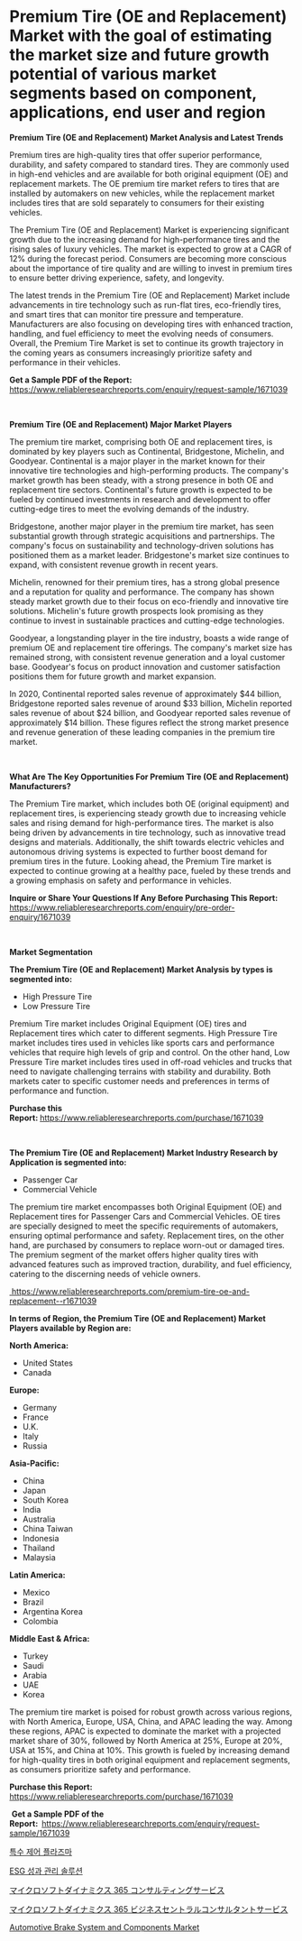 <p><h1>Premium Tire (OE and Replacement) Market with the goal of estimating the market size and future growth potential of various market segments based on component, applications, end user and region</h1></p><p><strong>Premium Tire (OE and Replacement) Market Analysis and Latest Trends</strong></p>
<p><p>Premium tires are high-quality tires that offer superior performance, durability, and safety compared to standard tires. They are commonly used in high-end vehicles and are available for both original equipment (OE) and replacement markets. The OE premium tire market refers to tires that are installed by automakers on new vehicles, while the replacement market includes tires that are sold separately to consumers for their existing vehicles.</p><p>The Premium Tire (OE and Replacement) Market is experiencing significant growth due to the increasing demand for high-performance tires and the rising sales of luxury vehicles. The market is expected to grow at a CAGR of 12% during the forecast period. Consumers are becoming more conscious about the importance of tire quality and are willing to invest in premium tires to ensure better driving experience, safety, and longevity.</p><p>The latest trends in the Premium Tire (OE and Replacement) Market include advancements in tire technology such as run-flat tires, eco-friendly tires, and smart tires that can monitor tire pressure and temperature. Manufacturers are also focusing on developing tires with enhanced traction, handling, and fuel efficiency to meet the evolving needs of consumers. Overall, the Premium Tire Market is set to continue its growth trajectory in the coming years as consumers increasingly prioritize safety and performance in their vehicles.</p></p>
<p><strong>Get a Sample PDF of the Report:&nbsp;</strong> <a href="https://www.reliableresearchreports.com/enquiry/request-sample/1671039">https://www.reliableresearchreports.com/enquiry/request-sample/1671039</a></p>
<p>&nbsp;</p>
<p><strong>Premium Tire (OE and Replacement) Major Market Players</strong></p>
<p><p>The premium tire market, comprising both OE and replacement tires, is dominated by key players such as Continental, Bridgestone, Michelin, and Goodyear. Continental is a major player in the market known for their innovative tire technologies and high-performing products. The company's market growth has been steady, with a strong presence in both OE and replacement tire sectors. Continental's future growth is expected to be fueled by continued investments in research and development to offer cutting-edge tires to meet the evolving demands of the industry.</p><p>Bridgestone, another major player in the premium tire market, has seen substantial growth through strategic acquisitions and partnerships. The company's focus on sustainability and technology-driven solutions has positioned them as a market leader. Bridgestone's market size continues to expand, with consistent revenue growth in recent years.</p><p>Michelin, renowned for their premium tires, has a strong global presence and a reputation for quality and performance. The company has shown steady market growth due to their focus on eco-friendly and innovative tire solutions. Michelin's future growth prospects look promising as they continue to invest in sustainable practices and cutting-edge technologies.</p><p>Goodyear, a longstanding player in the tire industry, boasts a wide range of premium OE and replacement tire offerings. The company's market size has remained strong, with consistent revenue generation and a loyal customer base. Goodyear's focus on product innovation and customer satisfaction positions them for future growth and market expansion.</p><p>In 2020, Continental reported sales revenue of approximately $44 billion, Bridgestone reported sales revenue of around $33 billion, Michelin reported sales revenue of about $24 billion, and Goodyear reported sales revenue of approximately $14 billion. These figures reflect the strong market presence and revenue generation of these leading companies in the premium tire market.</p></p>
<p>&nbsp;</p>
<p><strong>What Are The Key Opportunities For Premium Tire (OE and Replacement) Manufacturers?</strong></p>
<p><p>The Premium Tire market, which includes both OE (original equipment) and replacement tires, is experiencing steady growth due to increasing vehicle sales and rising demand for high-performance tires. The market is also being driven by advancements in tire technology, such as innovative tread designs and materials. Additionally, the shift towards electric vehicles and autonomous driving systems is expected to further boost demand for premium tires in the future. Looking ahead, the Premium Tire market is expected to continue growing at a healthy pace, fueled by these trends and a growing emphasis on safety and performance in vehicles.</p></p>
<p><strong>Inquire or Share Your Questions If Any Before Purchasing This Report:</strong> <a href="https://www.reliableresearchreports.com/enquiry/pre-order-enquiry/1671039">https://www.reliableresearchreports.com/enquiry/pre-order-enquiry/1671039</a></p>
<p>&nbsp;</p>
<p><strong>Market Segmentation</strong></p>
<p><strong>The Premium Tire (OE and Replacement) Market Analysis by types is segmented into:</strong></p>
<p><ul><li>High Pressure Tire</li><li>Low Pressure Tire</li></ul></p>
<p><p>Premium Tire market includes Original Equipment (OE) tires and Replacement tires which cater to different segments. High Pressure Tire market includes tires used in vehicles like sports cars and performance vehicles that require high levels of grip and control. On the other hand, Low Pressure Tire market includes tires used in off-road vehicles and trucks that need to navigate challenging terrains with stability and durability. Both markets cater to specific customer needs and preferences in terms of performance and function.</p></p>
<p><strong>Purchase this Report:&nbsp;</strong><a href="https://www.reliableresearchreports.com/purchase/1671039">https://www.reliableresearchreports.com/purchase/1671039</a></p>
<p>&nbsp;</p>
<p><strong>The Premium Tire (OE and Replacement) Market Industry Research by Application is segmented into:</strong></p>
<p><ul><li>Passenger Car</li><li>Commercial Vehicle</li></ul></p>
<p><p>The premium tire market encompasses both Original Equipment (OE) and Replacement tires for Passenger Cars and Commercial Vehicles. OE tires are specially designed to meet the specific requirements of automakers, ensuring optimal performance and safety. Replacement tires, on the other hand, are purchased by consumers to replace worn-out or damaged tires. The premium segment of the market offers higher quality tires with advanced features such as improved traction, durability, and fuel efficiency, catering to the discerning needs of vehicle owners.</p></p>
<p><a href="https://www.reliableresearchreports.com/premium-tire-oe-and-replacement--r1671039">&nbsp;https://www.reliableresearchreports.com/premium-tire-oe-and-replacement--r1671039</a></p>
<p><strong>In terms of Region, the Premium Tire (OE and Replacement) Market Players available by Region are:</strong></p>
<p>
    <p> <strong> North America: </strong>
        <ul>
            <li>United States</li>
            <li>Canada</li>
        </ul>
        </p> 
    <p> <strong> Europe: </strong>
        <ul>
            <li>Germany</li>
            <li>France</li>
            <li>U.K.</li>
            <li>Italy</li>
            <li>Russia</li>
        </ul>
        </p> 
    <p> <strong> Asia-Pacific: </strong>
        <ul>
            <li>China</li>
            <li>Japan</li>
            <li>South Korea</li>
            <li>India</li>
            <li>Australia</li>
            <li>China Taiwan</li>
            <li>Indonesia</li>
            <li>Thailand</li>
            <li>Malaysia</li>
        </ul>
        </p> 
    <p> <strong> Latin America: </strong>
        <ul>
            <li>Mexico</li>
            <li>Brazil</li>
            <li>Argentina Korea</li>
            <li>Colombia</li>
        </ul>
        </p> 
    <p> <strong> Middle East & Africa: </strong>
        <ul>
            <li>Turkey</li>
            <li>Saudi</li>
            <li>Arabia</li>
            <li>UAE</li>
            <li>Korea</li>
        </ul>
    </p>
    </p>
<p><p>The premium tire market is poised for robust growth across various regions, with North America, Europe, USA, China, and APAC leading the way. Among these regions, APAC is expected to dominate the market with a projected market share of 30%, followed by North America at 25%, Europe at 20%, USA at 15%, and China at 10%. This growth is fueled by increasing demand for high-quality tires in both original equipment and replacement segments, as consumers prioritize safety and performance.</p></p>
<p><strong>Purchase this Report: </strong><a href="https://www.reliableresearchreports.com/purchase/1671039">https://www.reliableresearchreports.com/purchase/1671039</a></p>
<p>&nbsp;<strong>Get a Sample PDF of the Report:&nbsp;&nbsp;</strong><a href="https://www.reliableresearchreports.com/enquiry/request-sample/1671039">https://www.reliableresearchreports.com/enquiry/request-sample/1671039</a></p>
<p><strong></strong></p>
<p><p><a href="https://github.com/DavidRobb19/Market-Research-Report-List-1/blob/main/9354609100671.md">특수 제어 플라즈마</a></p><p><a href="https://github.com/konokaryan/Market-Research-Report-List-1/blob/main/3678811100674.md">ESG 성과 관리 솔루션</a></p><p><a href="https://github.com/KaydenJohns1964/Market-Research-Report-List-2/blob/main/1330953106757.md">マイクロソフトダイナミクス 365 コンサルティングサービス</a></p><p><a href="https://github.com/marbadji/Market-Research-Report-List-2/blob/main/5153860106756.md">マイクロソフトダイナミクス 365 ビジネスセントラルコンサルタントサービス</a></p><p><a href="https://github.com/maudAbbott7/Market-Research-Report-List-1/blob/main/automotive-brake-system-and-components-market.md">Automotive Brake System and Components Market</a></p></p>